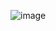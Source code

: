 ![image](https://user-images.githubusercontent.com/57319180/156878315-5a5b3170-84d0-4420-b464-5f162173c671.png)
